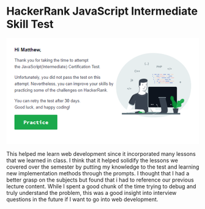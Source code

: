 # HackerRank JavaScript Intermediate Skill Test

![HackerRank JavaScript Intermediate Skill Test Results](20231208_javascript_intermediate_results.png)

This helped me learn web development since it incorporated many lessons that we
learned in class. I think that it helped solidify the lessons we covered over
the semester by putting my knowledge to the test and learning new
implementation methods through the prompts. I thought that I had a better grasp
on the subjects but found that i had to reference our previous lecture content.
While I spent a good chunk of the time trying to debug and truly understand the
problem, this was a good insight into interview questions in the future if I
want to go into web development.
